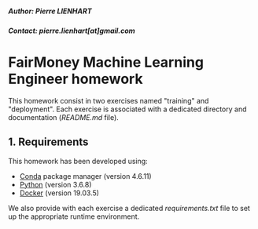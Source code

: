 ##### Author: Pierre LIENHART
##### Contact: pierre.lienhart[at]gmail.com

# FairMoney Machine Learning Engineer homework
This homework consist in two exercises named "training" and "deployment". Each exercise is associated with a dedicated 
directory and documentation (*README.md* file).

## 1. Requirements
This homework has been developed using:
* [Conda](https://docs.conda.io/en/latest/) package manager (version 4.6.11)
* [Python](https://www.python.org/downloads/) (version 3.6.8)
* [Docker](https://www.docker.com/get-started) (version 19.03.5) 

We also provide with each exercise a dedicated *requirements.txt* file to set up the appropriate runtime environment. 

